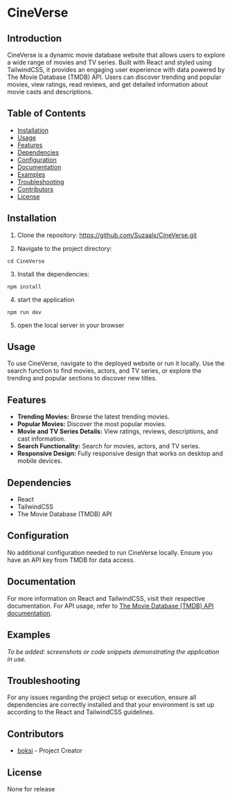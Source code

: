# CineVerse

## Introduction
CineVerse is a dynamic movie database website that allows users to explore a wide range of movies and TV series. Built with React and styled using TailwindCSS, it provides an engaging user experience with data powered by The Movie Database (TMDB) API. Users can discover trending and popular movies, view ratings, read reviews, and get detailed information about movie casts and descriptions.

## Table of Contents
- [Installation](#installation)
- [Usage](#usage)
- [Features](#features)
- [Dependencies](#dependencies)
- [Configuration](#configuration)
- [Documentation](#documentation)
- [Examples](#examples)
- [Troubleshooting](#troubleshooting)
- [Contributors](#contributors)
- [License](#license)

## Installation
1. Clone the repository:
https://github.com/Suzaalx/CineVerse.git


2. Navigate to the project directory:

  ```cd CineVerse```
 
3. Install the dependencies:

```npm install ```

4. start the application

  ```npm run dev ```

5. open the local server in your browser


## Usage
To use CineVerse, navigate to the deployed website or run it locally. Use the search function to find movies, actors, and TV series, or explore the trending and popular sections to discover new titles.

## Features
- **Trending Movies:** Browse the latest trending movies.
- **Popular Movies:** Discover the most popular movies.
- **Movie and TV Series Details:** View ratings, reviews, descriptions, and cast information.
- **Search Functionality:** Search for movies, actors, and TV series.
- **Responsive Design:** Fully responsive design that works on desktop and mobile devices.

## Dependencies
- React
- TailwindCSS
- The Movie Database (TMDB) API

## Configuration
No additional configuration needed to run CineVerse locally. Ensure you have an API key from TMDB for data access.

## Documentation
For more information on React and TailwindCSS, visit their respective documentation. For API usage, refer to [The Movie Database (TMDB) API documentation](https://developers.themoviedb.org/3).

## Examples
*To be added: screenshots or code snippets demonstrating the application in use.*

## Troubleshooting
For any issues regarding the project setup or execution, ensure all dependencies are correctly installed and that your environment is set up according to the React and TailwindCSS guidelines.

## Contributors
- [boksi](https://github.com/Suzaalx) - Project Creator

## License
None for release